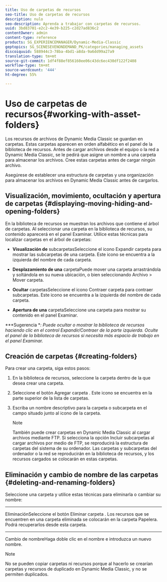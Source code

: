 ```yaml
---
title: Uso de carpetas de recursos
seo-title: Uso de carpetas de recursos
description: nulo
seo-description: Aprenda a trabajar con carpetas de recursos.
uuid: 3bd83701-e2c2-4e39-b225-c2d27ad836c2
contentOwner: admin
content-type: reference
products: SG_EXPERIENCEMANAGER/Dynamic-Media-Classic
geptopics: SG_SCENESEVENONDEMAND_PK/categories/managing_assets
discoiquuid: 588944c3-78ba-4bd1-a8da-9a6dd99a27a9
translation-type: tm+mt
source-git-commit: 1df4f88ef856160ee06c43dc6ec430df122f2408
workflow-type: tm+mt
source-wordcount: '444'
ht-degree: 55%

---
```



# Uso de carpetas de recursos{#working-with-asset-folders}

Los recursos de archivos de Dynamic Media Classic se guardan en carpetas. Estas carpetas aparecen en orden alfabético en el panel de la biblioteca de recursos. Antes de cargar archivos desde el equipo o la red a Dynamic Media Classic, se le pedirá que asigne un nombre a una carpeta para almacenar los archivos. Cree estas carpetas antes de cargar ningún archivo.

Asegúrese de establecer una estructura de carpetas y una organización para almacenar los archivos en Dynamic Media Classic antes de cargarlos.

## Visualización, movimiento, ocultación y apertura de carpetas {#displaying-moving-hiding-and-opening-folders}

En la biblioteca de recursos se muestran los archivos que contiene el árbol de carpetas. Al seleccionar una carpeta en la biblioteca de recursos, su contenido aparecerá en el panel Examinar. Utilice estas técnicas para localizar carpetas en el árbol de carpetas:

* **Visualización de**
subcarpetasSeleccione el icono Expandir carpeta para mostrar las subcarpetas de una carpeta. Este icono se encuentra a la izquierda del nombre de cada carpeta.

* **Desplazamiento de una**
carpetaPuede mover una carpeta arrastrándola y soltándola en su nueva ubicación, o bien seleccionando Archivo > Mover carpeta.

* **Ocultar**
carpetasSeleccione el icono Contraer carpeta para contraer subcarpetas. Este icono se encuentra a la izquierda del nombre de cada carpeta.

* **Apertura de una**
carpetaSeleccione una carpeta para mostrar su contenido en el panel Examinar.

***Sugerencia **: Puede ocultar o mostrar la biblioteca de recursos haciendo clic en el control Expandir/Contraer de la parte izquierda. Oculte el panel de la biblioteca de recursos si necesita más espacio de trabajo en el panel Examinar.*

## Creación de carpetas {#creating-folders}

Para crear una carpeta, siga estos pasos:

1. En la biblioteca de recursos, seleccione la carpeta dentro de la que desea crear una carpeta.
1. Seleccione el botón Agregar carpeta . Este icono se encuentra en la parte superior de la lista de carpetas.
1. Escriba un nombre descriptivo para la carpeta o subcarpeta en el campo situado junto al icono de la carpeta.

   >[!NOTE]
   >
   >También puede crear carpetas en Dynamic Media Classic al cargar archivos mediante FTP. Si selecciona la opción Incluir subcarpetas al cargar archivos por medio de FTP, se reproducirá la estructura de carpetas del sistema de su ordenador. Las carpetas y subcarpetas del ordenador o la red se reproducirán en la biblioteca de recursos, y los recursos cargados se colocarán en estas carpetas.

## Eliminación y cambio de nombre de las carpetas  {#deleting-and-renaming-folders}

Seleccione una carpeta y utilice estas técnicas para eliminarla o cambiar su nombre:

* ****
EliminaciónSeleccione el botón Eliminar carpeta . Los recursos que se encuentren en una carpeta eliminada se colocarán en la carpeta Papelera. Podrá recuperarlos desde esta carpeta.

* ****
Cambio de nombreHaga doble clic en el nombre e introduzca un nuevo nombre.

>[!NOTE]
>
>No se pueden copiar carpetas ni recursos porque al hacerlo se crearían carpetas y recursos de duplicado en Dynamic Media Classic, y no se permiten duplicados.
